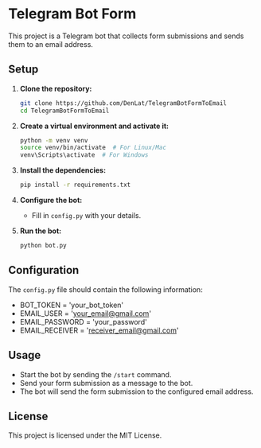 # Telegram Bot Form

This project is a Telegram bot that collects form submissions and sends them to an email address.

## Setup

1. **Clone the repository:**
   ```bash
   git clone https://github.com/DenLat/TelegramBotFormToEmail
   cd TelegramBotFormToEmail
   ```

2. **Create a virtual environment and activate it:**
   ```bash
   python -m venv venv
   source venv/bin/activate  # For Linux/Mac
   venv\Scripts\activate  # For Windows
   ```

3. **Install the dependencies:**
   ```bash
   pip install -r requirements.txt
   ```

4. **Configure the bot:**
   - Fill in `config.py` with your details.

5. **Run the bot:**
   ```bash
   python bot.py
   ```

## Configuration

The `config.py` file should contain the following information:

- BOT_TOKEN = 'your_bot_token'
- EMAIL_USER = 'your_email@gmail.com'
- EMAIL_PASSWORD = 'your_password'
- EMAIL_RECEIVER = 'receiver_email@gmail.com'

## Usage

- Start the bot by sending the `/start` command.
- Send your form submission as a message to the bot.
- The bot will send the form submission to the configured email address.

## License

This project is licensed under the MIT License.
